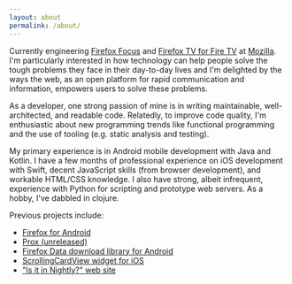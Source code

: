 ```yaml
---
layout: about
permalink: /about/
---
```


Currently engineering [Firefox Focus][focus] and [Firefox TV for Fire
TV][firetv] at [Mozilla][moz]. I'm particularly interested in how
technology can help people solve the tough problems they face in their
day-to-day lives and I'm delighted by the ways the web, as an open
platform for rapid communication and information, empowers users to
solve these problems.

As a developer, one strong passion of mine is in writing maintainable,
well-architected, and readable code. Relatedly, to improve code
quality, I'm enthusiastic about new programming trends like functional
programming and the use of tooling (e.g. static analysis and testing).

My primary experience is in Android mobile development with Java and
Kotlin.  I have a few months of professional experience on iOS
development with Swift, decent JavaScript skills (from browser
development), and workable HTML/CSS knowledge. I also have strong, albeit
infrequent, experience with Python for scripting and prototype web
servers. As a hobby, I've dabbled in clojure.

Previous projects include:
- [Firefox for Android][fxa]
- [Prox (unreleased)][prox]
- [Firefox Data download library for Android][fda]
- [ScrollingCardView widget for iOS][cardview]
- ["Is it in Nightly?" web site][iiin]

[iiin]: http://mcomella.xyz/blog/2016/is-it-in-nightly-yet.html
[cardview]: http://mcomella.xyz/blog/2017/introducing-scrolling-card-view-for-ios.html
[fda]: https://github.com/mozilla-mobile/FirefoxData-android
[prox]: https://medium.com/firefox-ux/project-prox-4e4c4e155592
[fxa]: https://www.mozilla.org/firefox/android/
[moz]: https://www.mozilla.org
[focus]: https://www.mozilla.org/en-US/firefox/mobile/
[firetv]: https://blog.mozilla.org/blog/2017/12/20/firefox-is-now-on-amazon-fire-tv-happy-holiday-watching/
